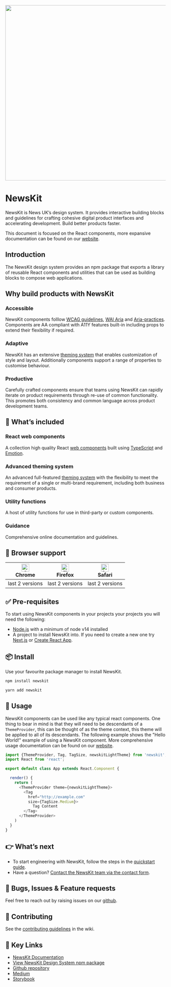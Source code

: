 <p align="center">
  <a href="https://www.newskit.co.uk">
    <img width='550' src="https://www.newskit.co.uk/static/newskit-logo.svg">
  </a>
</p>

# NewsKit

NewsKit is News UK’s design system. It provides interactive building blocks and guidelines for crafting cohesive digital product interfaces and accelerating development. Build better products faster.

This document is focused on the React components, more expansive documentation can be found on our [website](http://newskit.co.uk).

## Introduction

The NewsKit design system provides an npm package that exports a library of reusable React components and utilities that can be used as building blocks to compose web applications.

## Why build products with NewsKit

### Accessible

NewsKit components folllow [WCAG guidelines](https://www.w3.org/WAI/standards-guidelines/wcag/), [WAI Aria](https://www.w3.org/WAI/standards-guidelines/aria/) and [Aria-practices](https://www.w3.org/TR/wai-aria-practices/). Components are AA compliant with A11Y features built-in including props to extend their flexibility if required.

### Adaptive

NewsKit has an extensive [theming system](https://newskit.co.uk/foundations/overview/) that enables customization of style and layout. Additionally components support a range of properties to customise behaviour.

### Productive

Carefully crafted components ensure that teams using NewsKit can rapidly iterate on product requirements through re-use of common functionality. This promotes both consistency
and common language across product development teams.

## 💎 What’s included

### React web components

A collection high quality React [web components](https://newskit.co.uk/components/overview/) built using [TypeScript](https://www.typescriptlang.org/) and [Emotion](https://emotion.sh/docs/introduction).

### Advanced theming system

An advanced full-featured [theming system](https://newskit.co.uk/foundations/overview/) with the flexibility to meet the requirement of a single or multi-brand requirement, including both business and consumer products.

### Utility functions

A host of utility functions for use in third-party or custom components.

### Guidance

Comprehensive online documentation and guidelines.

## 🙌 Browser support

| [<img src="https://raw.githubusercontent.com/alrra/browser-logos/master/src/chrome/chrome_48x48.png" alt="Chrome" width="24px" height="24px" />](http://godban.github.io/browsers-support-badges/)<br>Chrome  | [<img src="https://raw.githubusercontent.com/alrra/browser-logos/master/src/firefox/firefox_48x48.png" alt="Firefox" width="24px" height="24px" />](http://godban.github.io/browsers-support-badges/)<br>Firefox | [<img src="https://raw.githubusercontent.com/alrra/browser-logos/master/src/safari/safari_48x48.png" alt="Safari" width="24px" height="24px" />](http://godban.github.io/browsers-support-badges/)<br>Safari |
| --- | --- | --- |
| last 2 versions | last 2 versions | last 2 versions |

## ✅ Pre-requisites

To start using NewsKit components in your projects your projects you will need the following:

* [Node.js](https://nodejs.org/en/download/) with a minimum of node v14 installed
* A project to install NewsKit into. If you need to create a new one try [Next.js](https://nextjs.org/learn/basics/create-nextjs-app) or [Create React App](https://create-react-app.dev/docs/getting-started/).

## 📦 Install

Use your favourite package manager to install NewsKit.

```bash
npm install newskit
```

```bash
yarn add newskit
```

## 🔨 Usage

NewsKit components can be used like any typical react components. One thing to bear in mind is that they will need to be descendants of a `ThemeProvider`, this can be thought of as the theme context, this theme will be applied to all of its descendants.
The following example shows the "Hello World!" example of using a NewsKit component. More comprehensive usage documentation can be found on our [website](https://www.newskit.co.uk/getting-started/code/engineering-quickstart/).

```typescript
import {ThemeProvider, Tag, TagSize, newskitLightTheme} from 'newskit';
import React from 'react';

export default class App extends React.Component {

  render() {
    return (
      <ThemeProvider theme={newskitLightTheme}>
        <Tag
          href="http://example.com"
          size={TagSize.Medium}>
            Tag Content
        </Tag>
      </ThemeProvider>
    )
  }
}
```

## 👉 What’s next

* To start engineering with NewsKit, follow the steps in the [quickstart guide](https://nidigitalsolutions.jira.com/wiki/spaces/NPP/pages/2354218083).
* Have a question? [Contact the NewsKit team via the contact form](https://newskit.co.uk/about/contact-us/).

## 🐛 Bugs, Issues & Feature requests

Feel free to reach out by raising issues on our [github](https://github.com/newscorp-ghfb/newskit/issues).

## 🤝 Contributing

See the [contributing guidelines](https://github.com/newscorp-ghfb/newskit/wiki/Contributing-Guidelines) in the wiki.

## 🔗 Key Links

* [NewsKit Documentation](https://www.newskit.co.uk/)
* [View NewsKit Design System npm package](https://www.npmjs.com/package/newskit)
* [Github repository](https://github.com/newscorp-ghfb/newskit)
* [Medium](https://medium.com/newskit-design-system)
* [Storybook](https://storybook.newskit.co.uk/)
